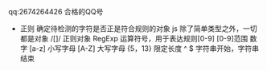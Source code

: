 qq:2674264426 合格的QQ号

- 正则
  确定待检测的字符是否正是符合规则的对象
  js 除了简单类型之外，一切都是对象
  /[]/ 正则对象 RegExp
  运算符号，用于表达规则[0-9]
  [0-9]范围 数字
  [a-z] 小写字母
  [A-Z] 大写字母
  {5，13} 限定长度
   ^  $ 字符串开始，字符串结束